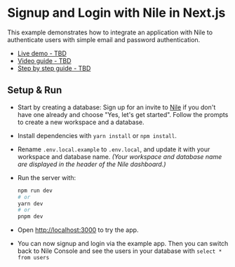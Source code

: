 # Signup and Login with Nile in Next.js

This example demonstrates how to integrate an application with Nile to authenticate users with simple email and password authentication.

- [Live demo - TBD](TBD)
- [Video guide - TBD](TBD)
- [Step by step guide - TBD](https://niledatabase-www.vercel.app/docs/user-authentication/quick-start/nextjs)

## Setup & Run

- Start by creating a database: Sign up for an invite to [Nile](https://thenile.dev) if you don't have one already and choose "Yes, let's get started". Follow the prompts to create a new workspace and a database.

- Install dependencies with `yarn install` or `npm install`. 

- Rename `.env.local.example` to `.env.local`, and update it with your workspace and database name. _(Your workspace and database name are displayed in the header of the Nile dashboard.)_

- Run the server with:

    ```bash
    npm run dev
    # or
    yarn dev
    # or
    pnpm dev
    ```

- Open [http://localhost:3000](http://localhost:3000) to try the app.

- You can now signup and login via the example app. Then you can switch back to Nile Console and see the users in your database with `select * from users`